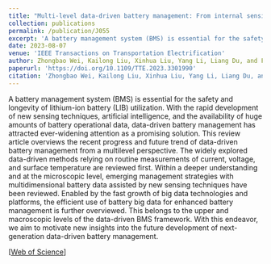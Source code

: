 ```yaml
---
title: "Multi-level data-driven battery management: From internal sensing to big data utilization"
collection: publications
permalink: /publication/J055
excerpt: 'A battery management system (BMS) is essential for the safety and longevity of lithium-ion battery (LIB) utilization. With the rapid development of new sensing techniques, artificial intelligence, and the availability of huge amounts of battery operational data, data-driven battery management has attracted ever-widening attention as a promising solution. This review article overviews the recent progress and future trend of data-driven battery management from a multilevel perspective. The widely explored data-driven methods relying on routine measurements of current, voltage, and surface temperature are reviewed first. Within a deeper understanding and at the microscopic level, emerging management strategies with multidimensional battery data assisted by new sensing techniques have been reviewed. Enabled by the fast growth of big data technologies and platforms, the efficient use of battery big data for enhanced battery management is further overviewed. This belongs to the upper and macroscopic levels of the data-driven BMS framework. With this endeavor, we aim to motivate new insights into the future development of next-generation data-driven battery management.'
date: 2023-08-07
venue: 'IEEE Transactions on Transportation Electrification'
author: Zhongbao Wei, Kailong Liu, Xinhua Liu, Yang Li, Liang Du, and Fei Gao
paperurl: 'https://doi.org/10.1109/TTE.2023.3301990'
citation: 'Zhongbao Wei, Kailong Liu, Xinhua Liu, Yang Li, Liang Du, and Fei Gao, &quot;Multi-level data-driven battery management: From internal sensing to big data utilization,&quot; <i>IEEE Transactions on Transportation Electrification</i>, vol. 9, no. 4, pp. 4805-4823, Dec. 2023, doi: 10.1109/TTE.2023.3301990.'
---
```


A battery management system (BMS) is essential for the safety and longevity of lithium-ion battery (LIB) utilization. With the rapid development of new sensing techniques, artificial intelligence, and the availability of huge amounts of battery operational data, data-driven battery management has attracted ever-widening attention as a promising solution. This review article overviews the recent progress and future trend of data-driven battery management from a multilevel perspective. The widely explored data-driven methods relying on routine measurements of current, voltage, and surface temperature are reviewed first. Within a deeper understanding and at the microscopic level, emerging management strategies with multidimensional battery data assisted by new sensing techniques have been reviewed. Enabled by the fast growth of big data technologies and platforms, the efficient use of battery big data for enhanced battery management is further overviewed. This belongs to the upper and macroscopic levels of the data-driven BMS framework. With this endeavor, we aim to motivate new insights into the future development of next-generation data-driven battery management.

[[Web of Science](https://www.webofscience.com/wos/woscc/full-record/WOS:001132027500026)] 
